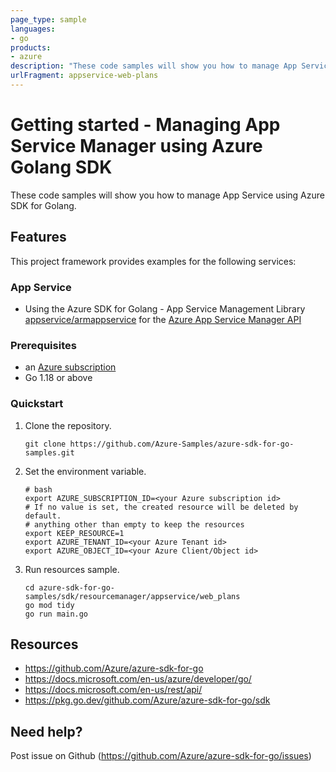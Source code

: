 ```yaml
---
page_type: sample
languages:
- go
products:
- azure
description: "These code samples will show you how to manage App Service Manager using Azure SDK for Golang."
urlFragment: appservice-web-plans
---
```


# Getting started - Managing App Service Manager using Azure Golang SDK

These code samples will show you how to manage App Service using Azure SDK for Golang.

## Features

This project framework provides examples for the following services:

### App Service
* Using the Azure SDK for Golang - App Service Management Library [appservice/armappservice](https://pkg.go.dev/github.com/Azure/azure-sdk-for-go/sdk/resourcemanager/appservice/armappservice) for the [Azure App Service Manager API](https://docs.microsoft.com/en-us/rest/api/appservice/)

### Prerequisites
* an [Azure subscription](https://azure.microsoft.com)
* Go 1.18 or above

### Quickstart

1. Clone the repository.

    ```
    git clone https://github.com/Azure-Samples/azure-sdk-for-go-samples.git
    ```
   
2. Set the environment variable.

   ```
   # bash
   export AZURE_SUBSCRIPTION_ID=<your Azure subscription id> 
   # If no value is set, the created resource will be deleted by default.
   # anything other than empty to keep the resources
   export KEEP_RESOURCE=1 
   export AZURE_TENANT_ID=<your Azure Tenant id>          
   export AZURE_OBJECT_ID=<your Azure Client/Object id> 
   ```

3. Run resources sample.

    ```
    cd azure-sdk-for-go-samples/sdk/resourcemanager/appservice/web_plans
    go mod tidy
    go run main.go
    ```
   
## Resources

- https://github.com/Azure/azure-sdk-for-go
- https://docs.microsoft.com/en-us/azure/developer/go/
- https://docs.microsoft.com/en-us/rest/api/
- https://pkg.go.dev/github.com/Azure/azure-sdk-for-go/sdk

## Need help?

Post issue on Github (https://github.com/Azure/azure-sdk-for-go/issues)
